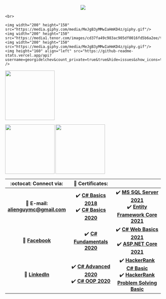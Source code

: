 <!-- Top text and gifs -->
<p align="center">
    <a href="https://visitcount.itsvg.in">
        <img src="https://visitcount.itsvg.in/api?id=georgidelchev&label=&color=11&icon=5&pretty=false" />
    </a>
        
    <br>
    
    <img width="200" height="150" src="https://media.giphy.com/media/MeJgB3yMMwIaHmKD4z/giphy.gif"/>
    <img width="200" height="150" src="https://media1.tenor.com/images/cd37fa49c983ac905df0016fd5b6a2ee/tenor.gif"/>
    <img width="200" height="150" src="https://media.giphy.com/media/MeJgB3yMMwIaHmKD4z/giphy.gif"/>
    <img height="160" align="left" src="https://github-readme-stats.vercel.app/api?username=georgidelchev&count_private=true&true&hide=issues&show_icons=true" />
  <img height="160" src="https://github-readme-stats.vercel.app/api/top-langs/?username=georgidelchev&layout=compact" />
</p>
<!-- Top text and gifs -->
   
<!-- Statistics -->
<div>
  <img height="160" align="left" src="https://github-readme-stats.vercel.app/api?username=georgidelchev&count_private=true&true&hide=issues&show_icons=true" />
  <img height="160" src="https://github-readme-stats.vercel.app/api/top-langs/?username=georgidelchev&layout=compact" />
</div>
<!-- Statistics -->


<!-- Table of content -->
| :octocat: Connect via: | :scroll: Certificates: | |
| :-: | :-: | :-: |
| :e-mail: **E-mail:**<br/>**alienguymc@gmail.com**| :heavy_check_mark: [**C# Basics 2018**](https://softuni.bg/certificates/details/60522/7f0d88f0)<br/>:heavy_check_mark: [**C# Basics 2020**](https://softuni.bg/certificates/details/81516/44cacb84)| :heavy_check_mark: [**MS SQL Server 2021**](https://softuni.bg/certificates/details/97805/3e5bda4c)<br/>:heavy_check_mark: [**Entity Framework Core 2021**](https://softuni.bg/certificates/details/102692/d34202da) |
| :blue_book: [**Facebook**](https://www.facebook.com/georgi.d99/)| :heavy_check_mark: [**C# Fundamentals 2020**](https://softuni.bg/certificates/details/86254/2b4e820e)|:heavy_check_mark: [**C# Web Basics 2021**](https://softuni.bg/certificates/details/109491/1438a928)<br/>:heavy_check_mark: [**ASP.NET Core 2021**]()|
| 💼 [**LinkedIn**](https://www.linkedin.com/in/delchevgeorgi/)| :heavy_check_mark: [**C# Advanced 2020**](https://softuni.bg/certificates/details/90388/fe4aa004)<br/>:heavy_check_mark: [**C# OOP 2020**](https://softuni.bg/certificates/details/95813/bafda7ee)|:heavy_check_mark: [**HackerRank C# Basic**](https://www.hackerrank.com/certificates/71abd1cb4332)<br/>:heavy_check_mark: [**HackerRank Problem Solving Basic**](https://www.hackerrank.com/certificates/d750d27f85a4)|
<!-- Table of content -->
